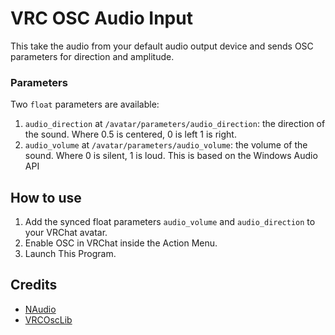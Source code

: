 ﻿# VRC OSC Audio Input

This take the audio from your default audio output device and sends OSC parameters for direction and amplitude.

### Parameters

Two `float` parameters are available:

1) `audio_direction` at `/avatar/parameters/audio_direction`: the direction of the sound. Where 0.5 is centered, 0 is left 1 is right.
2) `audio_volume` at `/avatar/parameters/audio_volume`: the volume of the sound. Where 0 is silent, 1 is loud. This is based on the Windows Audio API

## How to use

1) Add the synced float parameters `audio_volume` and `audio_direction` to your VRChat avatar.
2) Enable OSC in VRChat inside the Action Menu.
3) Launch This Program.

## Credits

* [NAudio](https://github.com/naudio/NAudio)
* [VRCOscLib](https://github.com/naudio/NAudio)
